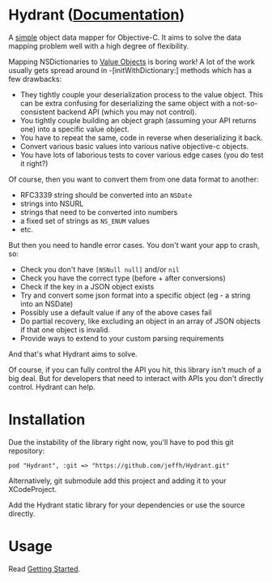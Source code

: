 Hydrant ([Documentation](http://hydrant.readthedocs.org))
=========================================================

A [simple](http://www.infoq.com/presentations/Simple-Made-Easy) object data mapper for Objective-C.
It aims to solve the data mapping problem well with a high degree of flexibility.

Mapping NSDictionaries to [Value Objects](https://github.com/jeffh/JKVValue) is boring
work! A lot of the work usually gets spread around in -[initWithDictionary:] methods
which has a few drawbacks:

 - They tightly couple your deserialization process to the value object. This can be extra confusing for deserializing the same object with a not-so-consistent backend API (which you may not control).
 - You tightly couple building an object graph (assuming your API returns one) into a specific value object.
 - You have to repeat the same, code in reverse when deserializing it back.
 - Convert various basic values into various native objective-c objects.
 - You have lots of laborious tests to cover various edge cases (you do test it right?)

Of course, then you want to convert them from one data format to another:

 - RFC3339 string should be converted into an `NSDate`
 - strings into NSURL
 - strings that need to be converted into numbers
 - a fixed set of strings as `NS_ENUM` values
 - etc.

But then you need to handle error cases. You don't want your app to crash, so:

 - Check you don't have `[NSNull null]` and/or `nil`
 - Check you have the correct type (before + after conversions)
 - Check if the key in a JSON object exists
 - Try and convert some json format into a specific object (eg - a string into an NSDate)
 - Possibly use a default value if any of the above cases fail
 - Do partial recovery, like excluding an object in an array of JSON objects if that one object is invalid.
 - Provide ways to extend to your custom parsing requirements

And that's what Hydrant aims to solve.

Of course, if you can fully control the API you hit, this library isn't much of a big deal.
But for developers that need to interact with APIs you don't directly control. Hydrant can help.

Installation
============

Due the instability of the library right now, you'll have to pod this git repository:

    pod "Hydrant", :git => "https://github.com/jeffh/Hydrant.git"

Alternatively, git submodule add this project and adding it to your XCodeProject.

Add the Hydrant static library for your dependencies or use the source directly.

Usage
=====

Read [Getting Started](http://hydrant.readthedocs.org/en/latest/getting_started.html).

